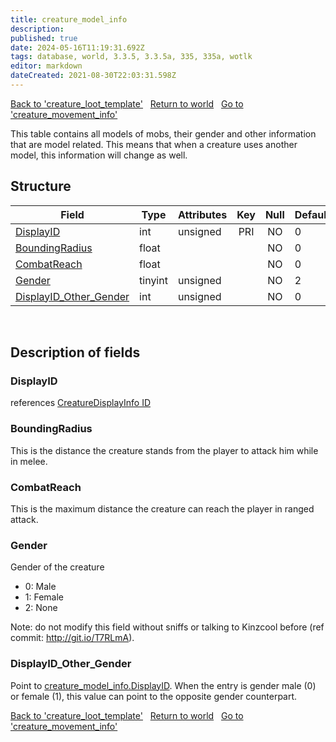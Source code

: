 ```yaml
---
title: creature_model_info
description:
published: true
date: 2024-05-16T11:19:31.692Z
tags: database, world, 3.3.5, 3.3.5a, 335, 335a, wotlk
editor: markdown
dateCreated: 2021-08-30T22:03:31.598Z
---
```


<a href="https://trinitycore.info/en/database/335/world/creature_loot_template" class="mt-5 v-btn v-btn--depressed v-btn--flat v-btn--outlined theme--light v-size--default darkblue--text text--lighten-3"><span class="v-btn__content"><i aria-hidden="true" class="v-icon notranslate v-icon--left mdi mdi-arrow-left theme--light"></i><span>Back to 'creature_loot_template'</span></span></a>&nbsp;&nbsp;&nbsp;<a href="https://trinitycore.info/en/database/335/world/home" class="mt-5 v-btn v-btn--depressed v-btn--flat v-btn--outlined theme--light v-size--default darkblue--text text--lighten-3"><span class="v-btn__content"><i aria-hidden="true" class="v-icon notranslate v-icon--left mdi mdi-home-outline theme--light"></i><span>Return to world</span></span></a>&nbsp;&nbsp;&nbsp;<a href="https://trinitycore.info/en/database/335/world/creature_movement_info" class="mt-5 v-btn v-btn--depressed v-btn--flat v-btn--outlined theme--light v-size--default darkblue--text text--lighten-3"><span class="v-btn__content"><span>Go to 'creature_movement_info'</span><i aria-hidden="true" class="v-icon notranslate v-icon--right mdi mdi-arrow-right theme--light"></i></span></a>

This table contains all models of mobs, their gender and other information that are model related. This means that when a creature uses another model, this information will change as well.

## Structure

| Field | Type | Attributes | Key | Null | Default | Extra | Comment |
| --- | --- | --- | :---: | :---: | --- | --- | --- |
| [DisplayID](#displayid) | int | unsigned | PRI | NO | 0 |  |  |
| [BoundingRadius](#boundingradius) | float |  |  | NO | 0 |  |  |
| [CombatReach](#combatreach) | float |  |  | NO | 0 |  |  |
| [Gender](#gender) | tinyint | unsigned |  | NO | 2 |  |  |
| [DisplayID_Other_Gender](#displayid_other_gender) | int | unsigned |  | NO | 0 |  |  |
&nbsp;
## Description of fields

### DisplayID
references [CreatureDisplayInfo ID](/files/DBC/335/creaturedisplayinfo#id)
&nbsp;

### BoundingRadius
This is the distance the creature stands from the player to attack him while in melee.
&nbsp;

### CombatReach
This is the maximum distance the creature can reach the player in ranged attack.
&nbsp;

### Gender
Gender of the creature
* 0: Male
* 1: Female
* 2: None

Note: do not modify this field without sniffs or talking to Kinzcool before (ref commit: http://git.io/T7RLmA).
&nbsp;

### DisplayID_Other_Gender
Point to [creature_model_info.DisplayID](../world/creature_model_info#displayid).
When the entry is gender male (0) or female (1), this value can point to the opposite gender counterpart.
&nbsp;

<a href="https://trinitycore.info/en/database/335/world/creature_loot_template" class="mt-5 v-btn v-btn--depressed v-btn--flat v-btn--outlined theme--light v-size--default darkblue--text text--lighten-3"><span class="v-btn__content"><i aria-hidden="true" class="v-icon notranslate v-icon--left mdi mdi-arrow-left theme--light"></i><span>Back to 'creature_loot_template'</span></span></a>&nbsp;&nbsp;&nbsp;<a href="https://trinitycore.info/en/database/335/world/home" class="mt-5 v-btn v-btn--depressed v-btn--flat v-btn--outlined theme--light v-size--default darkblue--text text--lighten-3"><span class="v-btn__content"><i aria-hidden="true" class="v-icon notranslate v-icon--left mdi mdi-home-outline theme--light"></i><span>Return to world</span></span></a>&nbsp;&nbsp;&nbsp;<a href="https://trinitycore.info/en/database/335/world/creature_movement_info" class="mt-5 v-btn v-btn--depressed v-btn--flat v-btn--outlined theme--light v-size--default darkblue--text text--lighten-3"><span class="v-btn__content"><span>Go to 'creature_movement_info'</span><i aria-hidden="true" class="v-icon notranslate v-icon--right mdi mdi-arrow-right theme--light"></i></span></a>

